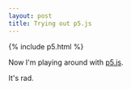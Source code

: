 ```yaml
---
layout: post
title: Trying out p5.js
---
```


{% include p5.html %}

Now I'm playing around with [p5.js](https://p5js.org/).

It's rad.

<script>
var critters = [];
// Scribble and settings
//var scribble = new Scribble();
// Default settings
//scribble.bowing = 1;
//scribble.roughness = 1;
//scribble.maxOffset = 2;
//scribble.numEllipseSteps = 9;


function setup() {
    createCanvas(windowWidth,windowHeight);
    //
    for (var i = 0; i < 50; i++) {
        critters.push(new Creature());
    }
}

function draw() {
    background('#ffffff');
    // Draw here
    for (var i = 0; i < critters.length; i++) {
        critters[i].update();
        critters[i].display();
    }
    //
}

function Creature() {
    //
    this.x = random(width);
    this.y = random(height);
    this.width = random(10, 50);
    this.speed = random(1, 2);
    this.r = random(255);
    this.g = random(255);
    this.b = random(255);

    var xSpeed = random(-this.speed, this.speed);
    var ySpeed = random(-this.speed, this.speed);

    //
    this.update = function() {
        this.x += xSpeed;
        this.y += ySpeed;

        if (this.x < 0) {
            this.x = windowWidth;
            //console.log("Went over left edge");
        }
        if (this.x > windowWidth) {
            this.x = 0;
            //console.log("Went over right edge");
        }
        if (this.y < 0) {
            this.y = windowHeight;
        }
        if (this.y > windowHeight) {
            this.y = 0;
        }



    }

    //
    this.display = function() {
        fill(this.r, this.g, this.b);
        strokeWeight(2);
        stroke(this.r / 2, this.g / 2, this.b / 2);
        ellipse(this.x, this.y, this.width);
        //scribble.scribbleEllipse(this.x, this.y, this.width, this.width);

    }
};

</script>